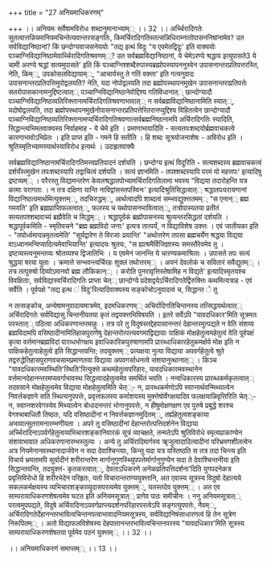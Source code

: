+++
title = "27 अनियमाधिकरणम्"

+++
।। अनियमः सर्वेषामविरोधः शब्दानुमानाभ्याम्् ।। 32 ।। अर्च्चिरादिगतेः सुतत्वात्तन्नियमानियमचिन्तेत्यवान्तरसङ्गतिः, किमर्चिरादिगतिस्तत्सन्निधिराम्नातोपासननिषांनामेव? उत सर्वविद्यानिष्ठानां? किं छन्दोग्यवाजसनेययोः "तद्य इत्थं विदुः "य एवमेतद्विदुः' इति वाक्ययोः पञ्चाग्निविद्यानिष्ठामेवार्च्चिरादिगतिश्रवणम््? उत सर्वब्रह्मविद्यानिष्ठानां, ये चेमेऽरण्ये श्रद्धाय इत्युपासते3 ये चामी अरण्ये श्रद्धां सत्यमुपासते' इति किं पञ्चाग्निश्शब्दैरुपास्यब्रह्मोपस्यापननुस्वेन उपासनान्तरप्रतिपत्तरस्ति, नेति, किम््, उपकोसलविद्यायाम््, "आचार्यस्तु ते गतिं वक्त्ता' इति गत्यनुवादः उपासनान्तरप्रतिपत्तिमुपोद्वलयति? नेति, यदा नोपोद्वलयति तदा ब्रह्मोपस्थापनमुखेन उपासनान्तराप्रतिपत्तेः सतरोपासकानामनुद्दिष्टत्वात्् पञ्चाग्निविद्यानिष्ठानेवोद्दिश्य गतिविधानात्् छान्दोग्यादौ पञ्चाग्निविद्यानिष्ठव्यतिरिक्त्तानामर्चिरादिगतिश्रवणाभावात्् न सर्वब्रह्मविद्यानिष्ठानामिति स्यात््, यदोषोद्वलयति, तदा ब्रह्मोपस्थापनमुखेनोपासनान्तरप्रतिपत्तेरितरानप्युद्दिश्य विहितत्वेन छान्दोग्यादौ पञ्चाग्निविद्यानिष्ठव्यतिरिक्त्तानामप्यर्चिरादिगतिश्रवणात्सर्वब्रह्मनिष्ठानामपि अर्चिरादिगतिः स्यादिति, सिद्धान्त्यभिमतवाक्यस्य निर्वाहमाह - ये चेमे इति । प्रमाणाभावादिति - सत्यतपःशब्दयोर्ब्रह्मवाचकत्वे कारणाभावोऽभिप्रेतः । इति प्राप्त इति - गमने हि सतीति । हि शब्दः सूत्रयोजनाशेषः - अविरोध इति । श्रुतिस्मृतिभ्यामस्यार्थस्याविरोध इत्यर्थः । उदाहृतवाक्यैः

सर्वब्रह्मविद्यानिष्ठानामर्चिरादिगतिमत्त्वप्रतिपादनं दर्शयति । छन्दोग्य इत्थं विदुरिति - सत्यशब्दस्य ब्रह्मवाचकत्वं दर्शयँस्त्मुखेन तपःशब्दस्यापि तद्वाचित्वं दर्शयति । सत्यं ज्ञानमिति - तपश्शब्दस्यापि परमं यो महत्तपः' इत्यादिषु द्रष्टव्यम्् । परैरस्तु विद्यामन्तरेण केवलश्रद्धातपोभ्यामर्चिरादिगतिलामा भवस्य "विद्यया तदारोहन्ति यत्र कामाः परागताः । न तत्र दक्षिणा यान्ति नाविद्वांसस्तपस्विनः' इत्यादिश्रुतिसिद्धत्वात्् श्रद्धातपःपरायणानां विद्यानिष्ठत्वमार्थमित्युक्त्तम््, तदचिरुद्धम््, आर्थत्वादपि शाब्दत्वं सम्भवद्युक्त्ततमम्् "स एनान्् ब्रह्म गमयति' इति ब्रह्मप्राप्तिफलत्वात््, फलस्य च यथोपासनभावित्वात््, तत्रोपास्यतया प्रतीतं सत्यतपश्शब्दवाच्यं ब्रह्मैवेति च सिद्धम्् । श्रद्धापूर्वकं ब्रह्मोपासनस्य श्रुत्यन्तरसिद्धतां दर्शयति । श्रद्धापूर्वकमिति - स्मृतिवचने "ब्रह्म ब्रह्मविदो जनाः' इत्यत्र तात्पर्यं, न विद्याविशेष उक्त्तः । एवं जातीयका इति - "तयोर्ध्वमायन्नमृतत्वमेति' "सूर्यद्वारेण ते विरजाः प्रयान्ति' "अथोत्तरेण तपसा ब्रह्मचर्येण श्रद्धया विद्यया वाऽध्वानमन्विप्यादित्यमेवाभियान्ति' इत्यादयः श्रुतयः, "स ह्याश्रमैर्विजिज्ञास्यः समस्तैरेवमेव तु । द्रष्टव्यस्त्वनुमन्तव्यः श्रोतव्यश्च द्विजातिभिः । य एवमेनं जानन्ति ये चारण्यकमाश्रिताः । उपासते तपः सत्यं श्रुद्धया षरया युताः । क्रमात्ते सन्भवन्त्यर्चिरहः शुक्लं तथोत्तरम्् । अयनं देवलोकं च सवितारं सवैद्युतम्् । तत्र तत्पुरुषो दिव्योऽमानवो ब्रह्म लौकिकान्् । करोति पुनरावृत्तिस्तेषामिह न विद्यते' इत्यादिस्मृतयश्च विवक्षिताः, सर्वविद्यास्वर्चिरादिगतिः प्राप्ता चेत्् छान्दोग्ये प्रदेशद्वयेऽर्चिरादिगतेर्द्विरुक्त्तिः कथमित्यत्राह - एवं सर्वेति । पूर्वपक्षे "तद्य इत्थ ं विदु'रित्यादिवाक्यस्य सङ्कोचोऽनुवादत्वं च, सिद्धान्त े तु

न तत्सङ्कोच, अन्येषामनुवादत्वमात्रमेव, इदमधिकरणम्् अचिर्रादिगतिचिन्तनस्य तत्सिद्धयर्थत्वात्् अर्चिरादिगतेः सर्वविद्यासु चिन्तनीयतया कृतं तद्वयक्त्तभिविषयति । इतरे सर्वेऽपि "यावदधिकार'मिति सूत्रमतः परस्तात्् पठित्वा अधिकरणान्तरमाहुः । तत्र परे तु विदुषस्तद्देहपासानन्तरं देहान्तरमुत्पद्यते न वेति संशय्य ब्रह्मविदामपि वसिष्ठादीनामितिहासपुराणेषु देहान्तरोत्पत्त्यवगमाद्विद्यायाः पाक्षिकं मोक्षहेतुत्वमहेतुत्वं वेति पूर्वपक्षं कृत्वा वर्त्तमानब्रह्मविदां पारव्धभोगक्षय इवाधिकारिकपुरुषाणामपि प्रारब्धाधिकारहेतुकमर्क्षये मोक्ष इति न पाक्षिकहेतुत्वाहेतुत्वे इति सिद्धान्तयन्ति; तदयुक्त्तम्् प्रत्यक्षया नुत्या विद्याया अपवर्गहेतुत्वे श्रुते तद्वरुद्धेतिहासपुराणवचसामप्रमाणतया विद्याया अपवगर्साधनत्वे संशयानुत्थानात्् । किञ्च "यावदधिकारमवस्थिति'रिथति'रित्युक्त्ते कथमहेतुत्वपरिहारः, यावदधिकारमवस्थानेन वर्त्तमानदेहानन्तरमप्यवर्गाभावस्थ सिद्धत्वादहेतुत्वमेव समर्थितं भवति । नन्वधिकारस्य प्रारब्धकर्मकृतत्वात्् तदवसाने मोक्षहेतुत्वमेव विद्याया मोक्षहेतुत्वमिति चेत््- न, प्रारब्धकर्मणोऽपि स्वाप्नार्थवन्मिथ्यात्वेन निवर्त्तकज्ञाने सति स्थित्यनुपपत्तेः, प्रवृत्तफलस्य कर्माशयस्य मुक्त्तेषोर्वेगक्षयादिव फलक्षयान्निवृत्तिरिति चेत््- न, स्वाप्नशरवेगस्येव मिथ्यात्वेन बोधादनन्तरं भोगानुपपत्तेः, न हीषुमोक्षणक्षण एव पुरुषे प्रबुद्धे शरश्च वेगश्चाबाधितौ तिष्ठतः, यदि वसिष्ठादीनां न निवर्त्तकज्ञानमुदितम््, तर्ह्यहेतुत्वशङ्काया अभावात्सुतरामनारम्भणीयता । अपरे तु वसिष्ठादीनां देहान्तरोत्पत्तिदर्शनेन विद्याया अर्च्चिरादिनाऽपर्वर्गहेतुत्वव्यभिचारशङ्कानिवारकं सूत्रं व्याचक्षते, तन्मतेऽपि श्रुतिविरोधे स्मृत्यप्राकाण्येन संशयाभावात अधिकरणानारम्भस्तुल्यः । अन्ये तु अर्चिरादिमार्गस्य ॠजुत्वादादित्यादीनां परिभ्रमणशीलत्वेन अत्र नियमेनानवस्थानादार्जवेन न सदा देवाश्चिन्त्याः, किन्तु यदा यत्र यस्तिष्ठति स तत्र तदा चिन्त्य इति विचार्य भ्रमतामपि सूर्यादीनं शरीरान्तरेण मार्गानुगुणस्थ्यिुपपत्तेर्मार्गानुगुण्येन सदा ते देवाश्चिन्तनीया इति सिद्धान्तयन्ति, तदयुक्त्तं- कृतकरत्वात््, देवताऽधिकरणे अनेकप्रतिपत्तिदर्शना'दिति युगपदनेकत्र प्रवृत्तिविरोधो हि शरीरभेदेन परिहृतः, यतो विचारान्तराण्ययुक्त्तानि, अत एवास्य सूत्रस्य विदुषो देहात्यये सकलकर्मक्षयस्य व्यभिचारशङ्काव्युदासपरत्वमेव युक्त्तम््, यतस्तदेव युक्त्तम्् । अत एव साम्परायाधिकरणशेषत्वमेव घटत इति अनियमसूत्रात्् प्रागेव पाठः समीचीनः । ननु अनियमसूत्रात्् परत्वमुपपद्यते, विदुषे अर्चिरादिनाऽपवर्गप्राप्त्यदर्शनपरिहारपरत्वेऽपि सङ्गत्युपपत्तेः, नैवम््, अर्चिरादिगतेर्देहानन्तरभावित्वचिन्तनपत्वाभावादनियमसूत्रस्य, सर्वविद्यानिषंसाधारणत्वं हि तेन सूत्रेण निरूपितम्् । अतो विद्याफलविशेषस्य देहपातानन्तरभावित्वचिन्तनपरस्य "यावदधिकार'मिति सूत्रस्य साम्परायाधिकरणशेषतया पूर्वमेव पठनं युक्त्तम्् ।। 32 ।।

।। अनियमाधिकरणं समाप्तम्् ।। 13 ।।

